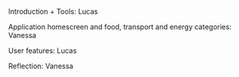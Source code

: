 Introduction + Tools:
Lucas

Application homescreen and food, transport and energy categories:
Vanessa

User features:
Lucas

Reflection:
Vanessa